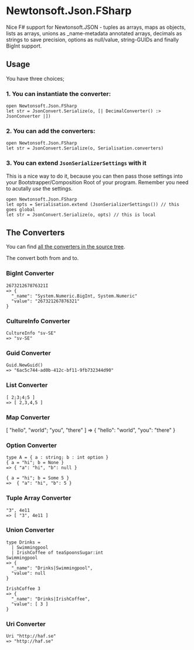 # Newtonsoft.Json.FSharp

Nice F# support for Newtonsoft.JSON - tuples as arrays, maps as objects, lists as arrays, unions as _name-metadata annotated arrays, decimals as strings to save precision, options as null/value, string-GUIDs and finally BigInt support.

## Usage

You have three choices;

### 1. You can instantiate the converter:

```
open Newtonsoft.Json.FSharp
let str = JsonConvert.Serialize(o, [| DecimalConverter() :> JsonConverter |])
```

### 2. You can add the converters:

```
open Newtonsoft.Json.FSharp
let str = JsonConvert.Serialize(o, Serialisation.converters)
```

### 3. You can extend `JsonSerializerSettings` with it

This is a nice way to do it, because you can then pass those settings into your Bootstrapper/Composition Root of your program. Remember you need to acutally *use* the settings.

```
open Newtonsoft.Json.FSharp
let opts = Serialisation.extend (JsonSerializerSettings()) // this goes global
let str = JsonConvert.Serialize(o, opts) // this is local
```

## The Converters

You can find [all the converters in the source tree](https://github.com/haf/Newtonsoft.Json.FSharp/tree/master/src/JsonNet/Converters).

The convert both from and to.

### BigInt Converter

```
267321267876321I
=> {
  "_name": "System.Numeric.BigInt, System.Numeric"
  "value": "267321267876321"
}
```

### CultureInfo Converter

```
CultureInfo "sv-SE"
=> "sv-SE"
```

### Guid Converter

```
Guid.NewGuid()
=> "6ac5c744-ad0b-412c-bf11-9fb732344d90"
```

### List Converter

```
[ 2;3;4;5 ]
=> [ 2,3,4,5 ]
```

### Map Converter

[ "hello", "world"; "you", "there" ]
=> { "hello": "world", "you": "there" }

### Option Converter

```
type A = { a : string; b : int option }
{ a = "hi"; b = None }
=> { "a": "hi", "b": null }

{ a = "hi"; b = Some 5 }
=>  { "a": "hi", "b": 5 }
```

### Tuple Array Converter

```
"3", 4e11
=> [ "3", 4e11 ]
```

### Union Converter

```
type Drinks =
  | Swimmingpool
  | IrishCoffee of teaSpoonsSugar:int
Swimmingpool
=> {
  "_name": "Drinks|Swimmingpool",
  "value": null
}

IrishCoffee 3
=> {
  "_name": "Drinks|IrishCoffee",
  "value": [ 3 ]
}
```

### Uri Converter

```
Uri "http://haf.se"
=> "http://haf.se"
```
